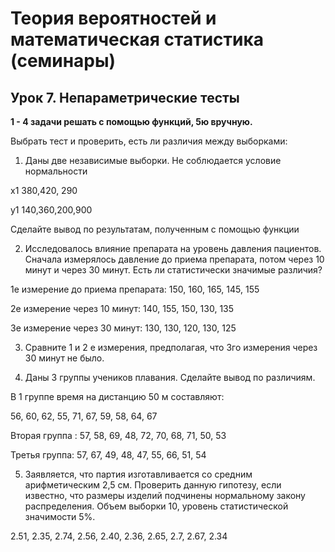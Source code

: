 # Теория вероятностей и математическая статистика (семинары)

## Урок 7. Непараметрические тесты

**1 - 4 задачи решать с помощью функций, 5ю вручную.**

Выбрать тест и проверить, есть  ли различия между выборками:

1. Даны две  независимые выборки. Не соблюдается условие нормальности

x1  380,420, 290

y1 140,360,200,900

Сделайте вывод по результатам, полученным с помощью функции

2. Исследовалось влияние препарата на уровень давления пациентов. Сначала измерялось давление до приема препарата, потом через 10 минут и через 30 минут. Есть ли статистически значимые различия?

1е измерение до приема препарата: 150, 160, 165, 145, 155

2е измерение через 10 минут: 140, 155, 150,  130, 135

3е измерение через 30 минут: 130, 130, 120, 130, 125

3. Сравните 1 и 2 е измерения, предполагая, что 3го измерения через 30 минут не было.

4. Даны 3 группы  учеников плавания. Сделайте вывод по различиям.

В 1 группе время на дистанцию 50 м составляют:

56, 60, 62, 55, 71, 67, 59, 58, 64, 67

Вторая группа : 57, 58, 69, 48, 72, 70, 68, 71, 50, 53

Третья группа: 57, 67, 49, 48, 47, 55, 66, 51, 54

5. Заявляется, что партия изготавливается со средним арифметическим 2,5 см. Проверить данную гипотезу, если известно, что размеры изделий подчинены нормальному закону распределения. Объем выборки 10, уровень статистической значимости 5%.

2.51, 2.35, 2.74, 2.56, 2.40, 2.36, 2.65, 2.7, 2.67, 2.34
